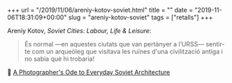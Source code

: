 +++
url = "/2019/11/06/areniy-kotov-soviet.html"
title = ""
date = "2019-11-06T18:31:09+00:00"
slug = "areniy-kotov-soviet"
tags = ["retalls"]
+++

Areniy Kotov, *Soviet Cities: Labour, Life &amp; Leisure*:

> És normal —en aquestes ciutats que van pertànyer a l’URSS— sentir-te com un arqueòleg que visitava les ruïnes d'una civilització antiga i no sabia què hi trobaria!

📎 [A Photographer's Ode to Everyday Soviet Architecture](https://www.atlasobscura.com/articles/soviet-architecture-photos)
